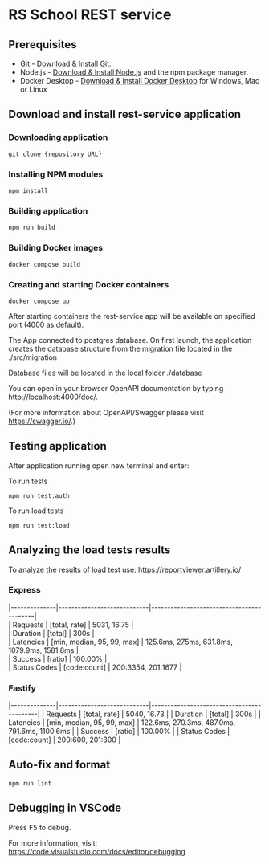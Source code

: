 # RS School REST service  

## Prerequisites  

- Git - [Download & Install Git](https://git-scm.com/downloads).
- Node.js - [Download & Install Node.js](https://nodejs.org/en/download/) and the npm package manager.
- Docker Desktop - [Download & Install Docker Desktop](https://docs.docker.com/get-docker/) for Windows, Mac or Linux  

## Download and install rest-service application  

### Downloading application
```
git clone {repository URL}
```
### Installing NPM modules
```
npm install
```
### Building application
```
npm run build
```
### Building Docker images
```
docker compose build
```
### Creating and starting Docker containers
```
docker compose up
```  
  

After starting containers the rest-service app will be available on specified port (4000 as default).  

The App connected to postgres database.  On first launch, the application creates the database structure from the migration file located in the ./src/migration  

Database files will be located in the local folder ./database  

You can open in your browser OpenAPI documentation by typing http://localhost:4000/doc/.  

(For more information about OpenAPI/Swagger please visit https://swagger.io/.)  

## Testing application  

After application running open new terminal and enter:  

To run tests

```
npm run test:auth
```

To run load tests

```
npm run test:load
```

## Analyzing the load tests results

To analyze the results of load test use: https://reportviewer.artillery.io/  

### Express
|--------------|----------------------------|------------------------------------------|  
| Requests     | [total, rate]              | 5031, 16.75                                |  
| Duration     | [total]                    | 300s                                      |  
| Latencies    | [min, median, 95, 99, max] | 125.6ms, 275ms, 631.8ms, 1079.9ms, 1581.8ms  |  
| Success      | [ratio]                    | 100.00%                                  |  
| Status Codes | [code:count]               | 200:3354, 201:1677                         |  

### Fastify
|--------------|----------------------------|-------------------------------------------|
| Requests     | [total, rate]              | 5040, 16.73                                 |
| Duration     | [total]                    | 300s                                       |
| Latencies    | [min, median, 95, 99, max] | 122.6ms, 270.3ms, 487.0ms, 791.6ms, 1100.6ms |
| Success      | [ratio]                    | 100.00%                                   |
| Status Codes | [code:count]               | 200:600, 201:300                          |
  
  
## Auto-fix and format

```
npm run lint
```  
  

## Debugging in VSCode  

Press <kbd>F5</kbd> to debug.

For more information, visit: https://code.visualstudio.com/docs/editor/debugging

